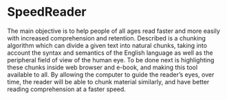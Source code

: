 SpeedReader
===========
The main objective is to help people of all ages read faster and more easily with increased comprehension and retention. Described is a chunking algorithm which can divide a given text into natural chunks, taking into account the syntax and semantics of the English language as well as the peripheral field of view of the human eye. To be done next is highlighting these chunks inside web browser and e-book, and making this tool available to all. By allowing the computer to guide the reader’s eyes, over time, the reader will be able to chunk material similarly, and have better reading comprehension at a faster speed.
